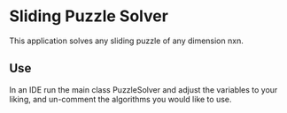 # Sliding Puzzle Solver

This application solves any sliding puzzle of any dimension nxn.

## Use

In an IDE run the main class PuzzleSolver and adjust the variables to your liking, and un-comment the algorithms you would like to use.
